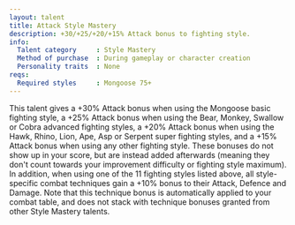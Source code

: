 ```yaml
---
layout: talent
title: Attack Style Mastery
description: +30/+25/+20/+15% Attack bonus to fighting style.
info:
  Talent category     : Style Mastery
  Method of purchase  : During gameplay or character creation
  Personality traits  : None
reqs:
  Required styles     : Mongoose 75+
---
```


This talent gives a +30% Attack bonus when using the Mongoose basic fighting
style, a +25% Attack bonus when using the Bear, Monkey, Swallow or Cobra
advanced fighting styles, a +20% Attack bonus when using the Hawk, Rhino, Lion,
Ape, Asp or Serpent super fighting styles, and a +15% Attack bonus when using
any other fighting style.  These bonuses do not show up in your score, but are
instead added afterwards (meaning they don't count towards your improvement
difficulty or fighting style maximum).  In addition, when using one of the 11
fighting styles listed above, all style-specific combat techniques gain a +10%
bonus to their Attack, Defence and Damage.  Note that this technique bonus is
automatically applied to your combat table, and does not stack with technique
bonuses granted from other Style Mastery talents.
